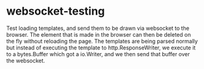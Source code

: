 # websocket-testing

Test loading templates, and send them to be drawn via websocket to the browser. The element that is made in the browser can then be deleted on the fly without reloading the page.
The templates are being parsed normally but instead of executing the template to http.ResponseWriter, we execute it to a bytes.Buffer which got a io.Writer,
and we then send that buffer over the websocket.
